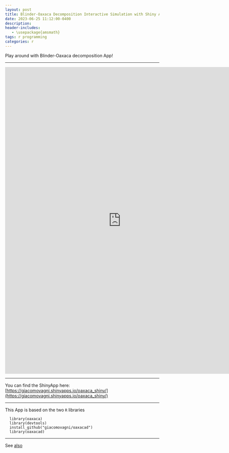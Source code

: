 ```yaml
---
layout: post
title: Blinder-Oaxaca Decomposition Interactive Simulation with Shiny App
date: 2023-06-25 11:12:00-0400
description:
header-includes:
   - \usepackage{amsmath}
tags: r programming
categories: r
---
```



Play around with Blinder-Oaxaca decomposition App!

------------------------------------------------------------------------


<iframe height="1000" width="150%" frameborder="no" src="https://giacomovagni.shinyapps.io/oaxaca_shiny/"> </iframe>

--------------------------------------------------------------------------------


You can find the ShinyApp here:
[https://giacomovagni.shinyapps.io/oaxaca_shiny/](https://giacomovagni.shinyapps.io/oaxaca_shiny/)

--------------------------------------------------------------------------------

This App is based on the two `R` libraries
 

      library(oaxaca)
      library(devtools)
      install_github("giacomovagni/oaxacad")
      library(oaxacad)


------------------------------------------------------------------------

See [also]()


